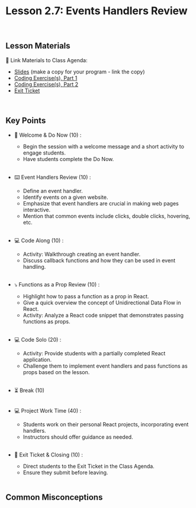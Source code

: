 # Lesson 2.7: Events Handlers Review

<br>

## Lesson Materials

📖 Link Materials to Class Agenda:
- [Slides](https://docs.google.com/presentation/d/1yCDDQZlYMrIfs99h9Ll8emtYjvedWpUOTv042EwgLLo/edit?usp=sharing) (make a copy for your program - link the copy)
- [Coding Exercise(s), Part 1]()
- [Coding Exercise(s), Part 2]()
- [Exit Ticket](https://forms.gle/9TMhiAfkz5vfAVdLA)

<br>

## Key Points

- 👋 Welcome & Do Now (10) :
    - Begin the session with a welcome message and a short activity to engage students.
    - Have students complete the Do Now.<br><br>

- ⌨️ Event Handlers Review (10) :
    - Define an event handler.
    - Identify events on a given website.
    - Emphasize that event handlers are crucial in making web pages interactive.
    - Mention that common events include clicks, double clicks, hovering, etc.<br><br>

- 💻 Code Along (10) :
    - Activity: Walkthrough creating an event handler. 
    - Discuss callback functions and how they can be used in event handling.<br><br>

- ⤵️ Functions as a Prop Review (10) :
    - Highlight how to pass a function as a prop in React. 
    - Give a quick overview the concept of Unidirectional Data Flow in React.
    - Activity: Analyze a React code snippet that demonstrates passing functions as props.<br><br>

- 💻 Code Solo (20) :
    - Activity: Provide students with a partially completed React application. 
    - Challenge them to implement event handlers and pass functions as props based on the lesson.<br><br>

- ⏳ Break (10)<br><br>

- 💻 Project Work Time (40) :
    - Students work on their personal React projects, incorporating event handlers. 
    - Instructors should offer guidance as needed.<br><br>

- 👋 Exit Ticket & Closing (10) :
    - Direct students to the Exit Ticket in the Class Agenda.
    - Ensure they submit before leaving.<br><br>


## Common Misconceptions
